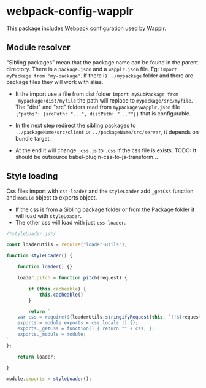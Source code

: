 # webpack-config-wapplr

This package includes [Webpack](https://github.com/webpack/webpack) configuration used by Wapplr.

## Module resolver

"Sibling packages" mean that the package name can be found in the parent directory. There is a `package.json` and a `wapplr.json` file.
Eg: `import myPackage from 'my-package'`. If there is `../mypackage` folder and there are package files they will work with alias. 

- It the import use a file from dist folder `import mySubPackage from 'mypackage/dist/myfile` the path will replace to `mypackage/src/myfile`.
  The "dist" and "src" folders read from `mypackage\wapplr.json` file `{"paths": {srcPath: "...", distPath: "...""}}` that is configurable.

- In the next step redirect the sibling packages to `../packageName/src/client` or `../packageName/src/server`, it depends on bundle target.

- At the end it will change `_css.js` to `.css` if the css file is exists. TODO: It should be outsource babel-plugin-css-to-js-transform...

## Style loading

Css files import with `css-loader` and the `styleLoader` add `_getCss` function and `module` object to exports object. 

- If the css is from a Sibling package folder or from the Package folder it will load with `styleLoader`.
- The other css will load with just `css-loader`.

```js
/*styleLoader.js*/

const loaderUtils = require("loader-utils");

function styleLoader() {

    function loader() {}

    loader.pitch = function pitch(request) {

        if (this.cacheable) {
            this.cacheable()
        }

        return `
    var css = require(${loaderUtils.stringifyRequest(this, `!!${request}`)});
    exports = module.exports = css.locals || {};
    exports._getCss = function() { return "" + css; };
    exports._module = module;
`
};

    return loader;

}

module.exports = styleLoader();
```

